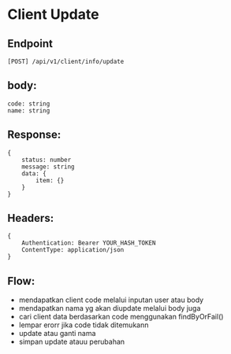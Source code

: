 # Client Update

## Endpoint
```
[POST] /api/v1/client/info/update
```

## body:

```
code: string
name: string

```

## Response:

```
{
    status: number
    message: string
    data: {
        item: {}
    }
}
```

## Headers:

```
{
    Authentication: Bearer YOUR_HASH_TOKEN
    ContentType: application/json
}
```

## Flow:

- mendapatkan client code melalui inputan user atau body
- mendapatkan nama yg akan diupdate melalui body juga
- cari client data berdasarkan code menggunakan findByOrFail()
- lempar erorr jika code tidak ditemukann
- update atau ganti nama
- simpan update atauu perubahan
